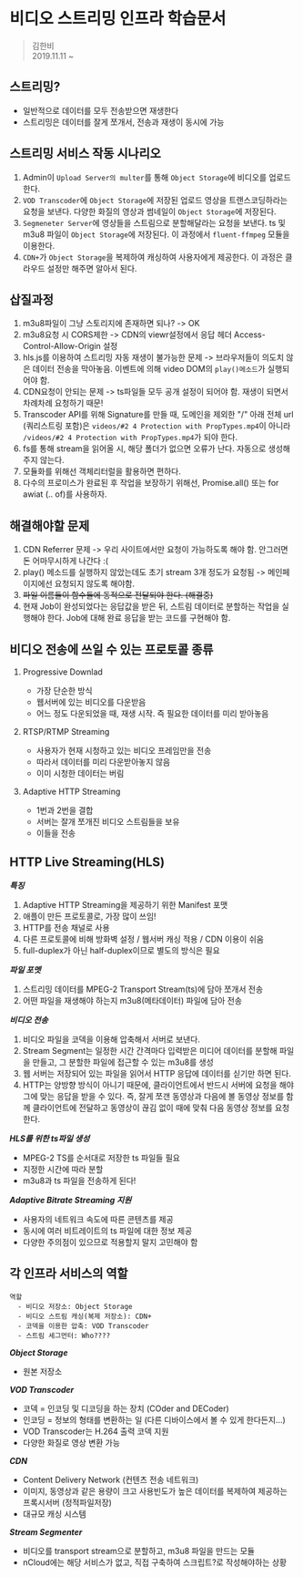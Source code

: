# 비디오 스트리밍 인프라 학습문서
> 김한비<br>
> 2019.11.11 ~

## 스트리밍?
- 일반적으로 데이터를 모두 전송받으면 재생한다
- 스트리밍은 데이터를 잘게 쪼개서, 전송과 재생이 동시에 가능

## 스트리밍 서비스 작동 시나리오
1. Admin이 `Upload Server의 multer`를 통해 `Object Storage`에 비디오를 업로드한다.
2. `VOD Transcoder`에 `Object Storage`에 저장된 업로드 영상을 트랜스코딩하라는 요청을 보낸다. 다양한 화질의 영상과 썸네일이 `Object Storage`에 저장된다.
3. `Segmeneter Server`에 영상들을 스트림으로 분할해달라는 요청을 보낸다. ts 및 m3u8 파일이 `Object Storage`에 저장된다. 이 과정에서 `fluent-ffmpeg` 모듈을 이용한다.
4. `CDN+`가 `Object Storage`을 복제하여 캐싱하여 사용자에게 제공한다. 이 과정은 클라우드 설정만 해주면 알아서 된다.

## 삽질과정
1. m3u8파일이 그냥 스토리지에 존재하면 되나? -> OK
2. m3u8요청 시 CORS제한 -> CDN의 viewr설정에서 응답 헤더 Access-Control-Allow-Origin 설정
3. hls.js를 이용하여 스트리밍 자동 재생이 불가능한 문제 -> 브라우저들이 의도치 않은 데이터 전송을 막아놓음. 이벤트에 의해 video DOM의 `play()메소드`가 실행되어야 함.
4. CDN요청이 안되는 문제 -> ts파일들 모두 공개 설정이 되어야 함. 재생이 되면서 차례차례 요청하기 때문!
5. Transcoder API를 위해 Signature를 만들 때, 도메인을 제외한 "/" 아래 전체 url (쿼리스트링 포함)은 `videos/#2 4 Protection with PropTypes.mp4`이 아니라 `/videos/#2 4 Protection with PropTypes.mp4`가 되야 한다.
6. fs를 통해 stream을 읽어올 시, 해당 폴더가 없으면 오류가 난다. 자동으로 생성해 주지 않는다.
7. 모듈화를 위해선 객체리터럴을 활용하면 편하다.
8. 다수의 프로미스가 완료된 후 작업을 보장하기 위해선, Promise.all() 또는 for awiat (.. of)를 사용하자.

## 해결해야할 문제
1. CDN Referrer 문제 -> 우리 사이트에서만 요청이 가능하도록 해야 함. 안그러면 돈 어마무시하게 나간다 :(
2. play() 메소드를 실행하지 않았는데도 초기 stream 3개 정도가 요청됨 -> 메인페이지에선 요청되지 않도록 해야함.
3. ~~파일 이름들이 함수들에 동적으로 전달되야 한다. (해결중)~~
4. 현재 Job이 완성되었다는 응답값을 받은 뒤, 스트림 데이터로 분할하는 작업을 실행해야 한다. Job에 대해 완료 응답을 받는 코드를 구현해야 함.

## 비디오 전송에 쓰일 수 있는 프로토콜 종류
1. Progressive Downlad
    - 가장 단순한 방식
    - 웹서버에 있는 비디오를 다운받음
    - 어느 정도 다운되었을 때, 재생 시작. 즉 필요한 데이터를 미리 받아놓음

2. RTSP/RTMP Streaming
    - 사용자가 현재 시청하고 있는 비디오 프레임만을 전송
    - 따라서 데이터를 미리 다운받아놓지 않음
    - 이미 시청한 데이터는 버림

3. Adaptive HTTP Streaming
    - 1번과 2번을 결합
    - 서버는 잘개 쪼개진 비디오 스트림들을 보유
    - 이들을 전송


## HTTP Live Streaming(HLS)
***특징***
1. Adaptive HTTP Streaming을 제공하기 위한 Manifest 포맷
2. 애플이 만든 프로토콜로, 가장 많이 쓰임!
3. HTTP를 전송 채널로 사용
4. 다른 프로토콜에 비해 방화벽 설정 / 웹서버 캐싱 적용 / CDN 이용이 쉬움
5. full-duplex가 아닌 half-duplex이므로 별도의 방식은 필요

***파일 포멧***
1. 스트리밍 데이터를 MPEG-2 Transport Stream(ts)에 담아 쪼개서 전송
2. 어떤 파일을 재생해야 하는지 m3u8(메타데이터) 파일에 담아 전송

***비디오 전송***
1. 비디오 파일을 코덱을 이용해 압축해서 서버로 보낸다. 
2. Stream Segment는 일정한 시간 간격마다 입력받은 미디어 데이터를 분할해 파일을 만들고, 그 분할한 파일에 접근할 수 있는 m3u8를 생성
3. 웹 서버는 저장되어 있는 파일을 읽어서 HTTP 응답에 데이터를 싣기만 하면 된다.
4. HTTP는 양방향 방식이 아니기 때문에, 클라이언트에서 반드시 서버에 요청을 해야 그에 맞는 응답을 받을 수 있다. 즉, 잘게 쪼갠 동영상과 다음에 볼 동영상 정보를 함께 클라이언트에 전달하고 동영상이 끊김 없이 때에 맞춰 다음 동영상 정보를 요청한다. 

***HLS를 위한 ts파일 생성***
- MPEG-2 TS를 순서대로 저장한 ts 파일들 필요
- 지정한 시간에 따라 분할
- m3u8과 ts 파일을 전송하게 된다!

***Adaptive Bitrate Streaming 지원***
- 사용자의 네트워크 속도에 따른 콘텐츠를 제공
- 동시에 여러 비트레이트의 ts 파일에 대한 정보 제공
- 다양한 주의점이 있으므로 적용할지 말지 고민해야 함

## 각 인프라 서비스의 역할
```
역할
  - 비디오 저장소: Object Storage
  - 비디오 스트림 캐싱(복제 저장소): CDN+ 
  - 코덱을 이용한 압축: VOD Transcoder
  - 스트림 세그먼터: Who????
```

***Object Storage***
- 원본 저장소

***VOD Transcoder***
- 코덱 = 인코딩 및 디코딩을 하는 장치 (COder and DECoder)
- 인코딩 = 정보의 형태를 변환하는 일 (다른 디바이스에서 볼 수 있게 한다든지...)
- VOD Transcoder는 H.264 출력 코덱 지원
- 다양한 화질로 영상 변환 가능

***CDN***
- Content Delivery Network (컨텐츠 전송 네트워크)
- 이미지, 동영상과 같은 용량이 크고 사용빈도가 높은 데이터를 복제하여 제공하는 프록시서버 (정적파일저장)
- 대규모 캐싱 시스템

***Stream Segmenter***
- 비디오를 transport stream으로 분할하고, m3u8 파일을 만드는 모듈
- nCloud에는 해당 서비스가 없고, 직접 구축하여 스크립트?로 작성해야하는 상황

